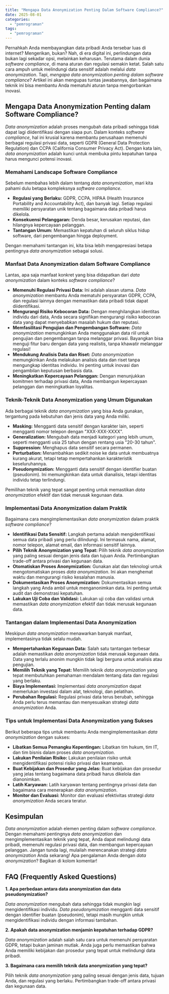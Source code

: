 ```yaml
---
title: "Mengapa Data Anonymization Penting Dalam Software Compliance?"
date: 2025-08-01
categories: 
  - "pemrograman"
tags: 
  - "pemrograman"
---
```


Pernahkah Anda membayangkan data pribadi Anda tersebar luas di internet? Mengerikan, bukan? Nah, di era digital ini, perlindungan data bukan lagi sekadar opsi, melainkan keharusan. Terutama dalam dunia _software compliance_, di mana aturan dan regulasi semakin ketat. Salah satu cara ampuh untuk melindungi data sensitif adalah melalui _data anonymization_. Tapi, _mengapa data anonymization penting dalam software compliance_? Artikel ini akan mengupas tuntas jawabannya, dan bagaimana teknik ini bisa membantu Anda mematuhi aturan tanpa mengorbankan inovasi.

## Mengapa Data Anonymization Penting dalam Software Compliance?

_Data anonymization_ adalah proses mengubah data pribadi sehingga tidak dapat lagi diidentifikasi dengan siapa pun. Dalam konteks _software compliance_, hal ini krusial karena membantu perusahaan memenuhi berbagai regulasi privasi data, seperti GDPR (General Data Protection Regulation) dan CCPA (California Consumer Privacy Act). Dengan kata lain, _data anonymization_ adalah kunci untuk membuka pintu kepatuhan tanpa harus mengunci potensi inovasi.

### Memahami Landscape Software Compliance

Sebelum membahas lebih dalam tentang _data anonymization_, mari kita pahami dulu betapa kompleksnya _software compliance_.

- **Regulasi yang Berlaku:** GDPR, CCPA, HIPAA (Health Insurance Portability and Accountability Act), dan banyak lagi. Setiap regulasi memiliki persyaratan unik tentang bagaimana data pribadi harus dikelola.
- **Konsekuensi Pelanggaran:** Denda besar, kerusakan reputasi, dan hilangnya kepercayaan pelanggan.
- **Tantangan Umum:** Memastikan kepatuhan di seluruh siklus hidup software, dari pengembangan hingga deployment.

Dengan memahami tantangan ini, kita bisa lebih mengapresiasi betapa pentingnya _data anonymization_ sebagai solusi.

### Manfaat Data Anonymization dalam Software Compliance

Lantas, apa saja manfaat konkret yang bisa didapatkan dari _data anonymization_ dalam konteks _software compliance_?

- **Memenuhi Regulasi Privasi Data:** Ini adalah alasan utama. _Data anonymization_ membantu Anda mematuhi persyaratan GDPR, CCPA, dan regulasi lainnya dengan memastikan data pribadi tidak dapat diidentifikasi.
- **Mengurangi Risiko Kebocoran Data:** Dengan menghilangkan identitas individu dari data, Anda secara signifikan mengurangi risiko kebocoran data yang dapat menyebabkan masalah hukum dan reputasi.
- **Memfasilitasi Pengujian dan Pengembangan Software:** _Data anonymization_ memungkinkan Anda menggunakan data riil untuk pengujian dan pengembangan tanpa melanggar privasi. Bayangkan bisa menguji fitur baru dengan data yang realistis, tanpa khawatir melanggar regulasi!
- **Mendukung Analisis Data dan Riset:** _Data anonymization_ memungkinkan Anda melakukan analisis data dan riset tanpa mengungkap identitas individu. Ini penting untuk inovasi dan pengambilan keputusan berbasis data.
- **Meningkatkan Kepercayaan Pelanggan:** Dengan menunjukkan komitmen terhadap privasi data, Anda membangun kepercayaan pelanggan dan meningkatkan loyalitas.

### Teknik-Teknik Data Anonymization yang Umum Digunakan

Ada berbagai teknik _data anonymization_ yang bisa Anda gunakan, tergantung pada kebutuhan dan jenis data yang Anda miliki.

- **Masking:** Mengganti data sensitif dengan karakter lain, seperti mengganti nomor telepon dengan "XXX-XXX-XXXX".
- **Generalization:** Mengubah data menjadi kategori yang lebih umum, seperti mengganti usia 25 tahun dengan rentang usia "20-30 tahun".
- **Suppression:** Menghapus data sensitif secara permanen.
- **Perturbation:** Menambahkan sedikit noise ke data untuk membuatnya kurang akurat, tetapi tetap mempertahankan karakteristik keseluruhannya.
- **Pseudonymization:** Mengganti data sensitif dengan identifier buatan (pseudonim). Ini memungkinkan data untuk dianalisis, tetapi identitas individu tetap terlindungi.

Pemilihan teknik yang tepat sangat penting untuk memastikan _data anonymization_ efektif dan tidak merusak kegunaan data.

### Implementasi Data Anonymization dalam Praktik

Bagaimana cara mengimplementasikan _data anonymization_ dalam praktik _software compliance_?

- **Identifikasi Data Sensitif:** Langkah pertama adalah mengidentifikasi semua data pribadi yang perlu dilindungi. Ini termasuk nama, alamat, nomor telepon, alamat email, dan informasi sensitif lainnya.
- **Pilih Teknik Anonymization yang Tepat:** Pilih teknik _data anonymization_ yang paling sesuai dengan jenis data dan tujuan Anda. Pertimbangkan trade-off antara privasi dan kegunaan data.
- **Otomatiskan Proses Anonymization:** Gunakan alat dan teknologi untuk mengotomatiskan proses _data anonymization_. Ini akan menghemat waktu dan mengurangi risiko kesalahan manusia.
- **Dokumentasikan Proses Anonymization:** Dokumentasikan semua langkah yang Anda ambil untuk menganonimkan data. Ini penting untuk audit dan demonstrasi kepatuhan.
- **Lakukan Uji Coba dan Validasi:** Lakukan uji coba dan validasi untuk memastikan _data anonymization_ efektif dan tidak merusak kegunaan data.

### Tantangan dalam Implementasi Data Anonymization

Meskipun _data anonymization_ menawarkan banyak manfaat, implementasinya tidak selalu mudah.

- **Mempertahankan Kegunaan Data:** Salah satu tantangan terbesar adalah memastikan _data anonymization_ tidak merusak kegunaan data. Data yang terlalu anonim mungkin tidak lagi berguna untuk analisis atau pengujian.
- **Memilih Teknik yang Tepat:** Memilih teknik _data anonymization_ yang tepat membutuhkan pemahaman mendalam tentang data dan regulasi yang berlaku.
- **Biaya Implementasi:** Implementasi _data anonymization_ dapat memerlukan investasi dalam alat, teknologi, dan pelatihan.
- **Perubahan Regulasi:** Regulasi privasi data terus berubah, sehingga Anda perlu terus memantau dan menyesuaikan strategi _data anonymization_ Anda.

### Tips untuk Implementasi Data Anonymization yang Sukses

Berikut beberapa tips untuk membantu Anda mengimplementasikan _data anonymization_ dengan sukses:

- **Libatkan Semua Pemangku Kepentingan:** Libatkan tim hukum, tim IT, dan tim bisnis dalam proses _data anonymization_.
- **Lakukan Penilaian Risiko:** Lakukan penilaian risiko untuk mengidentifikasi potensi risiko privasi dan keamanan.
- **Buat Kebijakan dan Prosedur yang Jelas:** Buat kebijakan dan prosedur yang jelas tentang bagaimana data pribadi harus dikelola dan dianonimkan.
- **Latih Karyawan:** Latih karyawan tentang pentingnya privasi data dan bagaimana cara menerapkan _data anonymization_.
- **Monitor dan Evaluasi:** Monitor dan evaluasi efektivitas strategi _data anonymization_ Anda secara teratur.

## Kesimpulan

_Data anonymization_ adalah elemen penting dalam _software compliance_. Dengan memahami pentingnya _data anonymization_ dan mengimplementasikan teknik yang tepat, Anda dapat melindungi data pribadi, memenuhi regulasi privasi data, dan membangun kepercayaan pelanggan. Jangan tunda lagi, mulailah merencanakan strategi _data anonymization_ Anda sekarang! Apa pengalaman Anda dengan _data anonymization_? Bagikan di kolom komentar!

## FAQ (Frequently Asked Questions)

**1\. Apa perbedaan antara data anonymization dan data pseudonymization?**

_Data anonymization_ mengubah data sehingga tidak mungkin lagi mengidentifikasi individu. _Data pseudonymization_ mengganti data sensitif dengan identifier buatan (pseudonim), tetapi masih mungkin untuk mengidentifikasi individu dengan informasi tambahan.

**2\. Apakah data anonymization menjamin kepatuhan terhadap GDPR?**

_Data anonymization_ adalah salah satu cara untuk memenuhi persyaratan GDPR, tetapi bukan jaminan mutlak. Anda juga perlu memastikan bahwa Anda memiliki kebijakan dan prosedur yang tepat untuk melindungi data pribadi.

**3\. Bagaimana cara memilih teknik data anonymization yang tepat?**

Pilih teknik _data anonymization_ yang paling sesuai dengan jenis data, tujuan Anda, dan regulasi yang berlaku. Pertimbangkan trade-off antara privasi dan kegunaan data.

